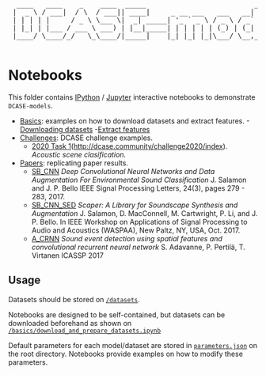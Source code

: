 <pre>
  ____   ____    _    ____  _____                          _      _     
 |  _ \ / ___|  / \  / ___|| ____|     _ __ ___   ___   __| | ___| |___ 
 | | | | |     / _ \ \___ \|  _| _____| '_ ` _ \ / _ \ / _` |/ _ \ / __|
 | |_| | |___ / ___ \ ___) | |__|_____| | | | | | (_) | (_| |  __/ \__ \
 |____/ \____/_/   \_\____/|_____|    |_| |_| |_|\___/ \__,_|\___|_|___/
                                                                       
</pre>

# Notebooks

This folder contains [IPython](http://ipython.org/) / [Jupyter](http://jupyter.org/) interactive notebooks to demonstrate `DCASE-models`.

 - [Basics](https://github.com/pzinemanas/DCASE-models/tree/master/notebooks/basics): examples on how to download datasets and extract features.
 	-[Downloading datasets](https://github.com/pzinemanas/DCASE-models/blob/master/notebooks/basics/download_and_prepare_datasets.ipynb)
	-[Extract features](https://github.com/pzinemanas/DCASE-models/blob/master/notebooks/basics/feature_extraction.ipynb)
 - [Challenges](https://github.com/pzinemanas/DCASE-models/tree/master/notebooks/challenges):   DCASE challenge examples.
	 - [2020 Task 1](http://dcase.community/challenge2020/task-acoustic-scene-classification)(http://dcase.community/challenge2020/index). *Acoustic scene clasification.*
 -  [Papers](https://github.com/pzinemanas/DCASE-models/tree/master/notebooks/papers): replicating paper results.
	 - [SB_CNN](https://github.com/pzinemanas/DCASE-models/blob/master/notebooks/papers/SB_CNN%20example.ipynb) *Deep Convolutional Neural Networks and Data Augmentation For Environmental Sound Classification* J. Salamon and J. P. Bello IEEE Signal Processing Letters, 24(3), pages 279 - 283, 2017. 
	  - [SB_CNN_SED](https://github.com/pzinemanas/DCASE-models/blob/master/notebooks/papers/SB_CNN_SED.ipynb) *Scaper: A Library for Soundscape Synthesis and Augmentation* J. Salamon, D. MacConnell, M. Cartwright, P. Li, and J. P. Bello. In IEEE Workshop on Applications of Signal Processing to Audio and Acoustics (WASPAA), New Paltz, NY, USA, Oct. 2017. 
	- [A_CRNN](https://github.com/pzinemanas/DCASE-models/blob/master/notebooks/papers/paper_SalamonBello_IEEE-WASPAA-2017_CNN_SED.ipynb) *Sound event detection using spatial features and convolutional recurrent neural network* S. Adavanne, P. Pertilä, T. Virtanen ICASSP 2017

## Usage
Datasets should be stored on [`/datasets`](https://github.com/pzinemanas/DCASE-models/tree/master/datasets).

Notebooks are designed to be self-contained, but datasets can be downloaded beforehand  as shown on [`/basics/download_and_prepare_datasets.ipynb`](https://github.com/pzinemanas/DCASE-models/blob/master/notebooks/basics/download_and_prepare_datasets.ipynb)

Default parameters for each model/dataset are stored in [`parameters.json`](https://github.com/pzinemanas/DCASE-models/blob/master/parameters.json) on the root directory. Notebooks provide examples on how to modify these parameters.
